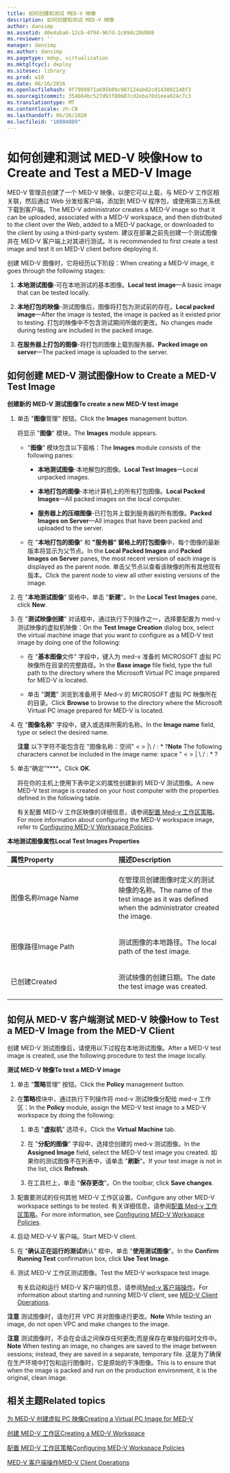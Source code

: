 ```yaml
---
title: 如何创建和测试 MED-V 映像
description: 如何创建和测试 MED-V 映像
author: dansimp
ms.assetid: 40e4aba6-12cb-4794-967d-2c09dc20d808
ms.reviewer: ''
manager: dansimp
ms.author: dansimp
ms.pagetype: mdop, virtualization
ms.mktglfcycl: deploy
ms.sitesec: library
ms.prod: w10
ms.date: 06/16/2016
ms.openlocfilehash: 9f7989871a695b09c987124ab02c0143082148f3
ms.sourcegitcommit: 354664bc527d93f80687cd2eba70d1eea024c7c3
ms.translationtype: MT
ms.contentlocale: zh-CN
ms.lasthandoff: 06/26/2020
ms.locfileid: "10804089"
---
```

# <span data-ttu-id="b709f-103">如何创建和测试 MED-V 映像</span><span class="sxs-lookup"><span data-stu-id="b709f-103">How to Create and Test a MED-V Image</span></span>


<span data-ttu-id="b709f-104">MED-V 管理员创建了一个 MED-V 映像，以便它可以上载，与 MED-V 工作区相关联，然后通过 Web 分发给客户端，添加到 MED-V 程序包，或使用第三方系统下载到客户端。</span><span class="sxs-lookup"><span data-stu-id="b709f-104">The MED-V administrator creates a MED-V image so that it can be uploaded, associated with a MED-V workspace, and then distributed to the client over the Web, added to a MED-V package, or downloaded to the client by using a third-party system.</span></span> <span data-ttu-id="b709f-105">建议在部署之前先创建一个测试图像并在 MED-V 客户端上对其进行测试。</span><span class="sxs-lookup"><span data-stu-id="b709f-105">It is recommended to first create a test image and test it on MED-V client before deploying it.</span></span>

<span data-ttu-id="b709f-106">创建 MED-V 图像时，它将经历以下阶段：</span><span class="sxs-lookup"><span data-stu-id="b709f-106">When creating a MED-V image, it goes through the following stages:</span></span>

1.  <span data-ttu-id="b709f-107">**本地测试图像**-可在本地测试的基本图像。</span><span class="sxs-lookup"><span data-stu-id="b709f-107">**Local test image**—A basic image that can be tested locally.</span></span>

2.  <span data-ttu-id="b709f-108">**本地打包的映像**-测试图像后，图像将打包为测试前的存在。</span><span class="sxs-lookup"><span data-stu-id="b709f-108">**Local packed image**—After the image is tested, the image is packed as it existed prior to testing.</span></span> <span data-ttu-id="b709f-109">打包的映像中不包含测试期间所做的更改。</span><span class="sxs-lookup"><span data-stu-id="b709f-109">No changes made during testing are included in the packed image.</span></span>

3.  <span data-ttu-id="b709f-110">**在服务器上打包的图像**-将打包的图像上载到服务器。</span><span class="sxs-lookup"><span data-stu-id="b709f-110">**Packed image on server**—The packed image is uploaded to the server.</span></span>

## <span data-ttu-id="b709f-111">如何创建 MED-V 测试图像</span><span class="sxs-lookup"><span data-stu-id="b709f-111">How to Create a MED-V Test Image</span></span>


**<span data-ttu-id="b709f-112">创建新的 MED-V 测试图像</span><span class="sxs-lookup"><span data-stu-id="b709f-112">To create a new MED-V test image</span></span>**

1.  <span data-ttu-id="b709f-113">单击 "**图像**管理" 按钮。</span><span class="sxs-lookup"><span data-stu-id="b709f-113">Click the **Images** management button.</span></span>

    <span data-ttu-id="b709f-114">将显示 "**图像**" 模块。</span><span class="sxs-lookup"><span data-stu-id="b709f-114">The **Images** module appears.</span></span>

    -   <span data-ttu-id="b709f-115">"**图像**" 模块包含以下窗格：</span><span class="sxs-lookup"><span data-stu-id="b709f-115">The **Images** module consists of the following panes:</span></span>

        -   <span data-ttu-id="b709f-116">**本地测试图像**-本地解包的图像。</span><span class="sxs-lookup"><span data-stu-id="b709f-116">**Local Test Images**—Local unpacked images.</span></span>

        -   <span data-ttu-id="b709f-117">**本地打包的图像**-本地计算机上的所有打包图像。</span><span class="sxs-lookup"><span data-stu-id="b709f-117">**Local Packed Images**—All packed images on the local computer.</span></span>

        -   <span data-ttu-id="b709f-118">**服务器上的压缩图像**-已打包并上载到服务器的所有图像。</span><span class="sxs-lookup"><span data-stu-id="b709f-118">**Packed Images on Server**—All images that have been packed and uploaded to the server.</span></span>

    -   <span data-ttu-id="b709f-119">在 "**本地打包的图像**" 和 **"服务器" 窗格上的打包图像**中，每个图像的最新版本将显示为父节点。</span><span class="sxs-lookup"><span data-stu-id="b709f-119">In the **Local Packed Images** and **Packed Images on Server** panes, the most recent version of each image is displayed as the parent node.</span></span> <span data-ttu-id="b709f-120">单击父节点以查看该映像的所有其他现有版本。</span><span class="sxs-lookup"><span data-stu-id="b709f-120">Click the parent node to view all other existing versions of the image.</span></span>

2.  <span data-ttu-id="b709f-121">在 "**本地测试图像**" 窗格中，单击 "**新建**"。</span><span class="sxs-lookup"><span data-stu-id="b709f-121">In the **Local Test Images** pane, click **New**.</span></span>

3.  <span data-ttu-id="b709f-122">在 "**测试映像创建**" 对话框中，通过执行下列操作之一，选择要配置为 med-v 测试映像的虚拟机映像：</span><span class="sxs-lookup"><span data-stu-id="b709f-122">On the **Test Image Creation** dialog box, select the virtual machine image that you want to configure as a MED-V test image by doing one of the following:</span></span>

    -   <span data-ttu-id="b709f-123">在 "**基本图像**文件" 字段中，键入为 med-v 准备的 MICROSOFT 虚拟 PC 映像所在目录的完整路径。</span><span class="sxs-lookup"><span data-stu-id="b709f-123">In the **Base image** file field, type the full path to the directory where the Microsoft Virtual PC image prepared for MED-V is located.</span></span>

    -   <span data-ttu-id="b709f-124">单击 "**浏览**" 浏览到准备用于 Med-v 的 MICROSOFT 虚拟 PC 映像所在的目录。</span><span class="sxs-lookup"><span data-stu-id="b709f-124">Click **Browse** to browse to the directory where the Microsoft Virtual PC image prepared for MED-V is located.</span></span>

4.  <span data-ttu-id="b709f-125">在 "**图像名称**" 字段中，键入或选择所需的名称。</span><span class="sxs-lookup"><span data-stu-id="b709f-125">In the **Image name** field, type or select the desired name.</span></span>

    <span data-ttu-id="b709f-126">**注意** 以下字符不能包含在 "图像名称：空间" &lt; &gt; |\\ / : \* ?</span><span class="sxs-lookup"><span data-stu-id="b709f-126">**Note** The following characters cannot be included in the image name: space " &lt; &gt; | \\ / : \* ?</span></span>

     

5.  <span data-ttu-id="b709f-127">单击“确定”\*\*\*\*。</span><span class="sxs-lookup"><span data-stu-id="b709f-127">Click **OK**.</span></span>

    <span data-ttu-id="b709f-128">将在你的主机上使用下表中定义的属性创建新的 MED-V 测试图像。</span><span class="sxs-lookup"><span data-stu-id="b709f-128">A new MED-V test image is created on your host computer with the properties defined in the following table.</span></span>

    <span data-ttu-id="b709f-129">有关配置 MED-V 工作区映像的详细信息，请参阅[配置 Med-v 工作区策略](configuring-med-v-workspace-policies.md)。</span><span class="sxs-lookup"><span data-stu-id="b709f-129">For more information about configuring the MED-V workspace image, refer to [Configuring MED-V Workspace Policies](configuring-med-v-workspace-policies.md).</span></span>

**<span data-ttu-id="b709f-130">本地测试图像属性</span><span class="sxs-lookup"><span data-stu-id="b709f-130">Local Test Images Properties</span></span>**

<table>
<colgroup>
<col width="50%" />
<col width="50%" />
</colgroup>
<thead>
<tr class="header">
<th align="left"><span data-ttu-id="b709f-131">属性</span><span class="sxs-lookup"><span data-stu-id="b709f-131">Property</span></span></th>
<th align="left"><span data-ttu-id="b709f-132">描述</span><span class="sxs-lookup"><span data-stu-id="b709f-132">Description</span></span></th>
</tr>
</thead>
<tbody>
<tr class="odd">
<td align="left"><p><span data-ttu-id="b709f-133">图像名称</span><span class="sxs-lookup"><span data-stu-id="b709f-133">Image Name</span></span></p></td>
<td align="left"><p><span data-ttu-id="b709f-134">在管理员创建图像时定义的测试映像的名称。</span><span class="sxs-lookup"><span data-stu-id="b709f-134">The name of the test image as it was defined when the administrator created the image.</span></span></p></td>
</tr>
<tr class="even">
<td align="left"><p><span data-ttu-id="b709f-135">图像路径</span><span class="sxs-lookup"><span data-stu-id="b709f-135">Image Path</span></span></p></td>
<td align="left"><p><span data-ttu-id="b709f-136">测试图像的本地路径。</span><span class="sxs-lookup"><span data-stu-id="b709f-136">The local path of the test image.</span></span></p></td>
</tr>
<tr class="odd">
<td align="left"><p><span data-ttu-id="b709f-137">已创建</span><span class="sxs-lookup"><span data-stu-id="b709f-137">Created</span></span></p></td>
<td align="left"><p><span data-ttu-id="b709f-138">测试映像的创建日期。</span><span class="sxs-lookup"><span data-stu-id="b709f-138">The date the test image was created.</span></span></p></td>
</tr>
</tbody>
</table>

 

## <span data-ttu-id="b709f-139">如何从 MED-V 客户端测试 MED-V 映像</span><span class="sxs-lookup"><span data-stu-id="b709f-139">How to Test a MED-V Image from the MED-V Client</span></span>


<span data-ttu-id="b709f-140">创建 MED-V 测试图像后，请使用以下过程在本地测试图像。</span><span class="sxs-lookup"><span data-stu-id="b709f-140">After a MED-V test image is created, use the following procedure to test the image locally.</span></span>

**<span data-ttu-id="b709f-141">测试 MED-V 映像</span><span class="sxs-lookup"><span data-stu-id="b709f-141">To test a MED-V image</span></span>**

1.  <span data-ttu-id="b709f-142">单击 "**策略**管理" 按钮。</span><span class="sxs-lookup"><span data-stu-id="b709f-142">Click the **Policy** management button.</span></span>

2.  <span data-ttu-id="b709f-143">在**策略**模块中，通过执行下列操作将 med-v 测试映像分配给 med-v 工作区：</span><span class="sxs-lookup"><span data-stu-id="b709f-143">In the **Policy** module, assign the MED-V test image to a MED-V workspace by doing the following:</span></span>

    1.  <span data-ttu-id="b709f-144">单击 "**虚拟机**" 选项卡。</span><span class="sxs-lookup"><span data-stu-id="b709f-144">Click the **Virtual Machine** tab.</span></span>

    2.  <span data-ttu-id="b709f-145">在 "**分配的图像**" 字段中，选择您创建的 med-v 测试图像。</span><span class="sxs-lookup"><span data-stu-id="b709f-145">In the **Assigned Image** field, select the MED-V test image you created.</span></span> <span data-ttu-id="b709f-146">如果你的测试图像不在列表中，请单击 "**刷新**"。</span><span class="sxs-lookup"><span data-stu-id="b709f-146">If your test image is not in the list, click **Refresh**.</span></span>

    3.  <span data-ttu-id="b709f-147">在工具栏上，单击 "**保存更改**"。</span><span class="sxs-lookup"><span data-stu-id="b709f-147">On the toolbar, click **Save changes**.</span></span>

3.  <span data-ttu-id="b709f-148">配置要测试的任何其他 MED-V 工作区设置。</span><span class="sxs-lookup"><span data-stu-id="b709f-148">Configure any other MED-V workspace settings to be tested.</span></span> <span data-ttu-id="b709f-149">有关详细信息，请参阅[配置 Med-v 工作区策略](configuring-med-v-workspace-policies.md)。</span><span class="sxs-lookup"><span data-stu-id="b709f-149">For more information, see [Configuring MED-V Workspace Policies](configuring-med-v-workspace-policies.md).</span></span>

4.  <span data-ttu-id="b709f-150">启动 MED-V-V 客户端。</span><span class="sxs-lookup"><span data-stu-id="b709f-150">Start MED-V client.</span></span>

5.  <span data-ttu-id="b709f-151">在 "**确认正在运行的测试**确认" 框中，单击 "**使用测试图像**"。</span><span class="sxs-lookup"><span data-stu-id="b709f-151">In the **Confirm Running Test** confirmation box, click **Use Test Image**.</span></span>

6.  <span data-ttu-id="b709f-152">测试 MED-V 工作区测试图像。</span><span class="sxs-lookup"><span data-stu-id="b709f-152">Test the MED-V workspace test image.</span></span>

    <span data-ttu-id="b709f-153">有关启动和运行 MED-V 客户端的信息，请参阅[Med-v 客户端操作](med-v-client-operations.md)。</span><span class="sxs-lookup"><span data-stu-id="b709f-153">For information about starting and running MED-V client, see [MED-V Client Operations](med-v-client-operations.md).</span></span>

<span data-ttu-id="b709f-154">**注意** 测试图像时，请勿打开 VPC 并对图像进行更改。</span><span class="sxs-lookup"><span data-stu-id="b709f-154">**Note** While testing an image, do not open VPC and make changes to the image.</span></span>

 

<span data-ttu-id="b709f-155">**注意** 测试图像时，不会在会话之间保存任何更改;而是保存在单独的临时文件中。</span><span class="sxs-lookup"><span data-stu-id="b709f-155">**Note** When testing an image, no changes are saved to the image between sessions; instead, they are saved in a separate, temporary file.</span></span> <span data-ttu-id="b709f-156">这是为了确保在生产环境中打包和运行图像时，它是原始的干净图像。</span><span class="sxs-lookup"><span data-stu-id="b709f-156">This is to ensure that when the image is packed and run on the production environment, it is the original, clean image.</span></span>

 

## <span data-ttu-id="b709f-157">相关主题</span><span class="sxs-lookup"><span data-stu-id="b709f-157">Related topics</span></span>


[<span data-ttu-id="b709f-158">为 MED-V 创建虚拟 PC 映像</span><span class="sxs-lookup"><span data-stu-id="b709f-158">Creating a Virtual PC Image for MED-V</span></span>](creating-a-virtual-pc-image-for-med-v.md)

[<span data-ttu-id="b709f-159">创建 MED-V 工作区</span><span class="sxs-lookup"><span data-stu-id="b709f-159">Creating a MED-V Workspace</span></span>](creating-a-med-v-workspacemedv-10-sp1.md)

[<span data-ttu-id="b709f-160">配置 MED-V 工作区策略</span><span class="sxs-lookup"><span data-stu-id="b709f-160">Configuring MED-V Workspace Policies</span></span>](configuring-med-v-workspace-policies.md)

[<span data-ttu-id="b709f-161">MED-V 客户端操作</span><span class="sxs-lookup"><span data-stu-id="b709f-161">MED-V Client Operations</span></span>](med-v-client-operations.md)

 

 





